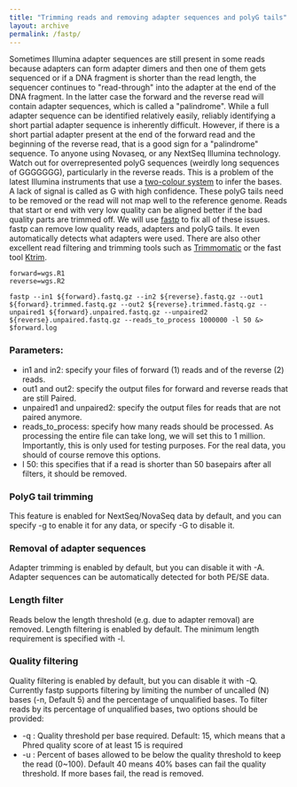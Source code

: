 ```yaml
---
title: "Trimming reads and removing adapter sequences and polyG tails"
layout: archive
permalink: /fastp/
---
```


Sometimes Illumina adapter sequences are still present in some reads because adapters can form adapter dimers and then one of them gets sequenced or if a DNA fragment is shorter than the read length, the sequencer continues to "read-through" into the adapter at the end of the DNA fragment. In the latter case the forward and the reverse read will contain adapter sequences, which is called a "palindrome". While a full adapter sequence can be identified relatively easily, reliably identifying a short partial adapter sequence is inherently difficult. However, if there is a short partial adapter present at the end of the forward read and the beginning of the reverse read, that is a good sign for a "palindrome" sequence.
To anyone using Novaseq, or any NextSeq Illumina technology. Watch out for overrepresented polyG sequences (weirdly long sequences of GGGGGGG), particularly in the reverse reads. This is a problem of the latest Illumina instruments that use a [two-colour system](https://sequencing.qcfail.com/articles/illumina-2-colour-chemistry-can-overcall-high-confidence-g-bases/) to infer the bases. A lack of signal is called as G with high confidence. These polyG tails need to be removed or the read will not map well to the reference genome.
Reads that start or end with very low quality can be aligned better if the bad quality parts are trimmed off. We will use [fastp](https://github.com/OpenGene/fastp) to fix all of these issues. fastp can remove low quality reads, adapters and polyG tails. It even automatically detects what adapters were used.
There are also other excellent read filtering and trimming tools such as [Trimmomatic](https://speciationgenomics.github.io/Trimmomatic) or the fast tool [Ktrim](https://academic.oup.com/bioinformatics/article/36/11/3561/5803071).

```shell
forward=wgs.R1
reverse=wgs.R2

fastp --in1 ${forward}.fastq.gz --in2 ${reverse}.fastq.gz --out1 ${forward}.trimmed.fastq.gz --out2 ${reverse}.trimmed.fastq.gz --unpaired1 ${forward}.unpaired.fastq.gz --unpaired2 ${reverse}.unpaired.fastq.gz --reads_to_process 1000000 -l 50 &> $forward.log
```
### Parameters:
* in1 and in2: specify your files of forward (1) reads and of the reverse (2) reads.
* out1 and out2: specify the output files for forward and reverse reads that are still Paired.
* unpaired1 and unpaired2: specify the output files for reads that are not paired anymore.
* reads_to_process: specify how many reads should be processed. As processing the entire file can take long, we will set this to 1 million. Importantly, this is only used for testing purposes. For the real data, you should of course remove this options.
* l 50: this specifies that if a read is shorter than 50 basepairs after all filters, it should be removed.


### PolyG tail trimming
This feature is enabled for NextSeq/NovaSeq data by default, and you can specify -g to enable it for any data, or specify -G to disable it.

### Removal of adapter sequences
Adapter trimming is enabled by default, but you can disable it with -A. Adapter sequences can be automatically detected for both PE/SE data.

### Length filter
Reads below the length threshold (e.g. due to adapter removal) are removed. Length filtering is enabled by default. The minimum length requirement is specified with -l.

### Quality filtering
Quality filtering is enabled by default, but you can disable it with -Q. Currently fastp supports filtering by limiting the number of uncalled (N) bases (-n, Default 5) and the percentage of unqualified bases.
To filter reads by its percentage of unqualified bases, two options should be provided:
* -q : Quality threshold per base required. Default: 15, which means that a Phred quality score of at least 15 is required
* -u : Percent of bases allowed to be below the quality threshold to keep the read (0~100). Default 40 means 40% bases can fail the quality threshold. If more bases fail, the read is removed.
